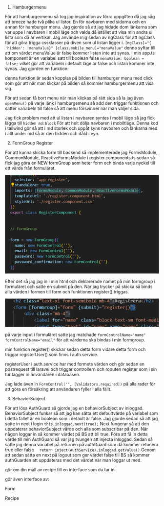 1. Hamburgermenu

För att hamburgermenu så tog jag inspiration av förra uppgiften då jag såg att breeze hade två plika ul listor. En för navbaren med sidorna och en annan för hamburger menu. Jag gjorde så att jag hidade dom länkarna som var uppe i navbaren i mobil läge och valde då istället att visa min andra ul lista som då är vertikal. Jag använde mig sedan av ngClass för att ngClass för att göra trigga cssklasser på diven som ul listan ligger i. ```[ngClass]="{ 'hidden': !menuValue}" [class.mobile_menu]="menuValue"``` denna syftar till att om värdet menuValue är false kommer listan inte att synas. i min app.ts komponent är en variabel satt till boolean false ```menuValue: boolean = false;``` vilket gör att variabeln i default läge är false och listan kommer inte synas. Jag gjorden en funktion:

 <!-- openMenu(){
  this.menuValue = !this.menuValue;
  console.log('Menu value:', this.menuValue);
} -->

denna funktion är sedan kopplas på bilden till hamburger menu med click som gör att när man klickar på bilden så kommer hamburgermenu att visa sig.

<!-- <img class="w-12 text-3xl cursor-pointer md:hidden" src="../assets/bilder/menu-outline.svg" alt="hamburger"
          (click)="openMenu()"> -->

För att sedan få bort menu när man klickas på rätt sida så la jag även ```openMenu()``` på varje länk i hamburgemenu så add den triggar funktionen och sätter variabeln till false så att menu försvinner när man väljer sida.

Jag fick problem med att ul listan i navbaren syntes i mobil läge så jag fick lägga till ```hidden md:block``` För att helt dölja navbaren i mobiltläge. Denna kod i tailwind gör så att i md storlek och uppåt syns navbaren och länkarna med i allt under md så är den hidden och dåld i vyn.


2. FormGroup Register

För att kunna skicka form till backend så implementerade jag FormsModule, CommonModule, ReactiveFormsModule i register.components.ts sedan så fick jag göra en NEW formGroup som heter form och binda varje nyckel till ett värde från formuläret. 

![alt text](<Mikael README BILDER/image.png>)

Efter det så jag jag in i min html och deklarerade namet på min formgroup i formuläret och satte en submit på den. När jag trycker på skicka så binds alla värden i formen till form och funktionen register() triggas.

![alt text](<Mikael README BILDER/image2.png>)

på varje input i formuläret satte jag matchade ```formControlName="name"``` ```formControlName="email"``` för att värderna ska bindas i min formgroup.

min funktion register() skickar sedan detta form vidare detta form och triggar registerUser() som finns i auth.service.

registerUser i auth.service har med formets värden och gör sedan en postrequest till laravel och triggar controllern och roputen register som i sin tur lägger in användaren i databasen.

Jag lade även in ```FormControl('', [Validators.required])``` på alla rader för att göra en försäkring att användaren fyller i alla fällt.


3. BehaviorSubject

För att lösa AuthGuard så gjorde jag en behaviorSubject av inloggad. BehaviorSubject funkar så att jag kan sätta ett defoultvärde på variabel som i detta fallet är en boolean som i default är false. Jag gjorde sedan så att jag satte in next i login ```this.inloggad.next(true);``` Next fungerar så att den uppdaterar behaviorSubject värde och alla som subscribar på den. När någon loggar in så kommer värdet på BS att bli true. Föra att få in detta värde till min AuthGuard så var jag tvungen att injecta inloggad. Sedan så satte jag denna variabel på returnen på authGuard som då kommer retunera true eller false ```  return inject(AuthService).inloggad.getValue()```
Genom att sedan sätta en next på logout som ger värdet false till BS så kommer authGuarden att uppdateras med det värdet när man loggar ut med.












<!-- TO DO -->

gör om din mall av recipe till en interface som du tar in

gör även interface av:

Form

Recipe